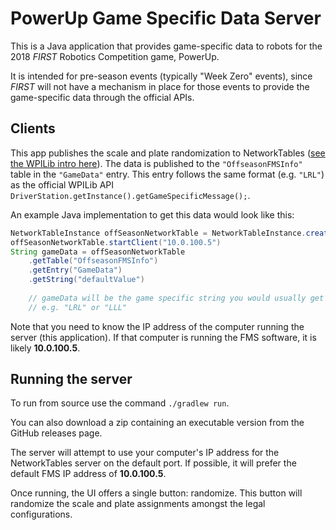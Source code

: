 # PowerUp Game Specific Data Server

This is a Java application that provides game-specific data to robots for the 2018 *FIRST* Robotics Competition game, PowerUp.

It is intended for pre-season events (typically "Week Zero" events), since *FIRST* will not have a mechanism in place
for those events to provide the game-specific data through the official APIs.

## Clients

This app publishes the scale and plate randomization to NetworkTables ([see the WPILib intro here](http://wpilib.screenstepslive.com/s/currentCS/m/75361/l/843361-what-is-networktables)).
The data is published to the `"OffseasonFMSInfo"` table in the `"GameData"` entry.
This entry follows the same format (e.g. `"LRL"`) as the official WPILib API `DriverStation.getInstance().getGameSpecificMessage();`.

An example Java implementation to get this data would look like this:

```Java
NetworkTableInstance offSeasonNetworkTable = NetworkTableInstance.create()
offSeasonNetworkTable.startClient("10.0.100.5")
String gameData = offSeasonNetworkTable
    .getTable("OffseasonFMSInfo")
    .getEntry("GameData")
    .getString("defaultValue")
    
    // gameData will be the game specific string you would usually get from the driver station,
    // e.g. "LRL" or "LLL"
```

Note that you need to know the IP address of the computer running the server (this application).
If that computer is running the FMS software, it is likely **10.0.100.5**.

## Running the server

To run from source use the command `./gradlew run`.

You can also download a zip containing an executable version from the GitHub releases page.

The server will attempt to use your computer's IP address for the NetworkTables server on the default port.
If possible, it will prefer the default FMS IP address of **10.0.100.5**.

Once running, the UI offers a single button: randomize. This button will randomize the scale and plate assignments amongst
the legal configurations.
